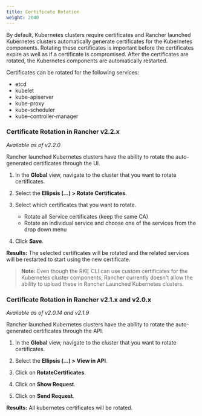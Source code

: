 ```yaml
---
title: Certificate Rotation
weight: 2040
---
```


By default, Kubernetes clusters require certificates and Rancher launched Kubernetes clusters automatically generate  certificates for the Kubernetes components. Rotating these certificates is important before the certificates expire as well as if a certificate is compromised. After the certificates are rotated, the Kubernetes components are automatically restarted.

Certificates can be rotated for the following services:

- etcd
- kubelet
- kube-apiserver
- kube-proxy
- kube-scheduler
- kube-controller-manager


### Certificate Rotation in Rancher v2.2.x

_Available as of v2.2.0_

Rancher launched Kubernetes clusters have the ability to rotate the auto-generated certificates through the UI.

1. In the **Global** view, navigate to the cluster that you want to rotate certificates.

2. Select the **Ellipsis (...) > Rotate Certificates**.

3. Select which certificates that you want to rotate.

   * Rotate all Service certificates (keep the same CA)
   * Rotate an individual service and choose one of the services from the drop down menu

4. Click **Save**.

**Results:** The selected certificates will be rotated and the related services will be restarted to start using the new certificate.

> **Note:** Even though the RKE CLI can use custom certificates for the Kubernetes cluster components, Rancher currently doesn't allow the ability to upload these in Rancher Launched Kubernetes clusters.


### Certificate Rotation in Rancher v2.1.x and v2.0.x

_Available as of v2.0.14 and v2.1.9_

Rancher launched Kubernetes clusters have the ability to rotate the auto-generated certificates through the API.

1. In the **Global** view, navigate to the cluster that you want to rotate certificates.

2. Select the **Ellipsis (...) > View in API**.

3. Click on **RotateCertificates**.

4. Click on **Show Request**.

5. Click on **Send Request**.

**Results:** All kubernetes certificates will be rotated.
